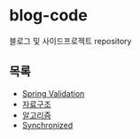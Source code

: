 # blog-code #
블로그 및 사이드프로젝트 repository


## 목록 ##

+ [Spring Validation](https://github.com/sungwoon129/blog-code/tree/main/Spring-Validation-Common-Module)
+ [자료구조](https://github.com/sungwoon129/blog-code/tree/main/ComputerScience/src/data_structure)
+ [알고리즘](https://github.com/sungwoon129/blog-code/tree/main/ComputerScience/src/algorithm/sort)
+ [Synchronized](https://github.com/sungwoon129/blog-code/tree/main/Java-Synchronized)
